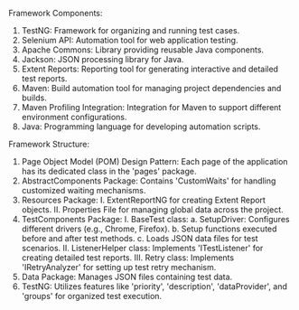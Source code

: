 
Framework Components:

1.	TestNG: Framework for organizing and running test cases.
2.	Selenium API: Automation tool for web application testing.
3.	Apache Commons: Library providing reusable Java components.
4.	Jackson: JSON processing library for Java.
5.	Extent Reports: Reporting tool for generating interactive and detailed test reports.
6.	Maven: Build automation tool for managing project dependencies and builds.
7.	Maven Profiling Integration: Integration for Maven to support different environment configurations.
8.	Java: Programming language for developing automation scripts.


Framework Structure:
1.	Page Object Model (POM) Design Pattern: Each page of the application has its dedicated class in the 'pages' package.
2.	AbstractComponents Package: Contains 'CustomWaits' for handling customized waiting mechanisms.
3.	Resources Package:
I.	ExtentReportNG for creating Extent Report objects.
II.	Properties File for managing global data across the project.
4.	TestComponents Package:
I.	BaseTest class:
a.	SetupDriver: Configures different drivers (e.g., Chrome, Firefox).
b.	Setup functions executed before and after test methods.
c.	Loads JSON data files for test scenarios.
II.	ListenerHelper class: Implements 'ITestListener' for creating detailed test reports.
III.	Retry class: Implements 'IRetryAnalyzer' for setting up test retry mechanism.
5.	Data Package: Manages JSON files containing test data.
6.	TestNG: Utilizes features like 'priority', 'description', 'dataProvider', and 'groups' for  organized test execution.


        
                

